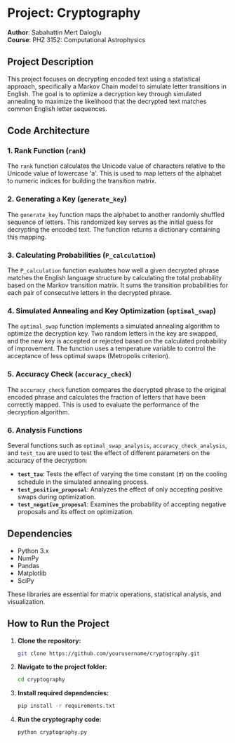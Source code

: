# Project: Cryptography

**Author**: Sabahattin Mert Daloglu  
**Course**: PHZ 3152: Computational Astrophysics  

## Project Description

This project focuses on decrypting encoded text using a statistical approach, specifically a Markov Chain model to simulate letter transitions in English. The goal is to optimize a decryption key through simulated annealing to maximize the likelihood that the decrypted text matches common English letter sequences.

## Code Architecture

### 1. **Rank Function (`rank`)**

The `rank` function calculates the Unicode value of characters relative to the Unicode value of lowercase 'a'. This is used to map letters of the alphabet to numeric indices for building the transition matrix.

### 2. **Generating a Key (`generate_key`)**

The `generate_key` function maps the alphabet to another randomly shuffled sequence of letters. This randomized key serves as the initial guess for decrypting the encoded text. The function returns a dictionary containing this mapping.

### 3. **Calculating Probabilities (`P_calculation`)**

The `P_calculation` function evaluates how well a given decrypted phrase matches the English language structure by calculating the total probability based on the Markov transition matrix. It sums the transition probabilities for each pair of consecutive letters in the decrypted phrase.

### 4. **Simulated Annealing and Key Optimization (`optimal_swap`)**

The `optimal_swap` function implements a simulated annealing algorithm to optimize the decryption key. Two random letters in the key are swapped, and the new key is accepted or rejected based on the calculated probability of improvement. The function uses a temperature variable to control the acceptance of less optimal swaps (Metropolis criterion).

### 5. **Accuracy Check (`accuracy_check`)**

The `accuracy_check` function compares the decrypted phrase to the original encoded phrase and calculates the fraction of letters that have been correctly mapped. This is used to evaluate the performance of the decryption algorithm.

### 6. **Analysis Functions**

Several functions such as `optimal_swap_analysis`, `accuracy_check_analysis`, and `test_tau` are used to test the effect of different parameters on the accuracy of the decryption:
- **`test_tau`**: Tests the effect of varying the time constant (𝝉) on the cooling schedule in the simulated annealing process.
- **`test_positive_proposal`**: Analyzes the effect of only accepting positive swaps during optimization.
- **`test_negative_proposal`**: Examines the probability of accepting negative proposals and its effect on optimization.

## Dependencies

- Python 3.x
- NumPy
- Pandas
- Matplotlib
- SciPy

These libraries are essential for matrix operations, statistical analysis, and visualization.

## How to Run the Project

1. **Clone the repository:**
   ```bash
   git clone https://github.com/yourusername/cryptography.git
   ```

2. **Navigate to the project folder:**
    ```bash
    cd cryptography
   ```

3. **Install required dependencies:**
    ```bash
   pip install -r requirements.txt
   ```

4. **Run the cryptography code:**
    ```bash
   python cryptography.py
   ```